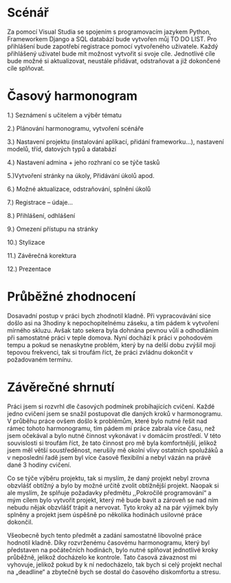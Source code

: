 # Scénář
Za pomocí Visual Studia se spojením s programovacím jazykem Python, Frameworkem Django a SQL databází bude vytvořen můj TO DO LIST. Pro přihlášení bude zapotřebí registrace pomocí vytvořeného uživatele. Každý přihlášený uživatel bude mít možnost vytvořit si svoje cíle. Jednotlivé cíle bude možné si aktualizovat, neustále přidávat, odstraňovat a již dokončené cíle splňovat.

# Časový harmonogram
1.) Seznámení s učitelem a výběr tématu

2.) Plánování harmonogramu, vytvoření scénáře

3.) Nastavení projektu (instalování aplikací, přidání frameworku…), nastavení modelů, tříd, datových typů a databází

4.) Nastavení admina + jeho rozhraní co se týče tasků

5.)Vytvoření stránky na úkoly, Přidávání úkolů apod.

6.) Možné aktualizace, odstraňování, splnění úkolů

7.) Registrace – údaje…

8.) Přihlášení, odhlášení

9.) Omezení přístupu na stránky 

10.) Stylizace 

11.) Závěrečná korektura 

12.) Prezentace

# Průběžné zhodnocení
Dosavadní postup v práci bych zhodnotil kladně. Při vypracovávání sice došlo asi na 3hodiny k nepochopitelnému záseku, a tím pádem k vytvoření mírného skluzu. Avšak tato sekera byla dohnána pevnou vůlí a odhodláním při samostatné práci v teple domova. Nyní dochází k práci v pohodovém tempu a pokud se nenaskytne problém, který by na delší dobu zvýšil moji tepovou frekvenci, tak si troufám říct, že práci zvládnu dokončit v požadovaném termínu. 

# Závěrečné shrnutí
Práci jsem si rozvrhl dle časových podmínek probíhajících cvičení. Každé jedno cvičení jsem se snažil postupovat dle daných kroků v harmonogramu. V průběhu práce ovšem došlo k problémům, které bylo nutné řešit nad rámec tohoto harmonogramu, tím pádem mi práce zabrala více času, než jsem očekával a bylo nutné činnost vykonávat i v domácím prostředí. V této souvislosti si troufám říct, že tato činnost pro mě byla komfortnější, jelikož jsem měl větší soustředěnost, nerušily mě okolní vlivy ostatních spolužáků a v neposlední řadě jsem byl více časově flexibilní a nebyl vázán na právě dané 3 hodiny cvičení.

Co se týče výběru projektu, tak si myslím, že daný projekt nebyl zrovna obzvlášť obtížný a bylo by možné určitě zvolit obtížnější projekt. Naopak si ale myslím, že splňuje požadavky předmětu ,,Pokročilé programování“ a mým cílem bylo vytvořit projekt, který mě bude bavit a zároveň se nad ním nebudu nějak obzvlášť trápit a nervovat. Tyto kroky až na pár výjimek byly splněny a projekt jsem úspěšně po několika hodinách usilovné práce dokončil.

Všeobecně bych tento předmět a zadání samostatné libovolné práce hodnotil kladně. Díky rozvrženému časovému harmonogramu, který byl představen na počátečních hodinách, bylo nutné splňovat jednotlivé kroky průběžně, jelikož docházelo ke kontrole. Tato časová závaznost mi vyhovuje, jelikož pokud by k ní nedocházelo, tak bych si celý projekt nechal na „deadline“ a zbytečně bych se dostal do časového diskomfortu a stresu.

